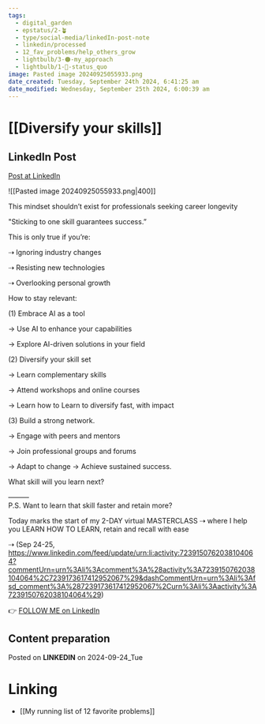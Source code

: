 ```yaml
---
tags:
  - digital_garden
  - epstatus/2-🪴
  - type/social-media/linkedIn-post-note
  - linkedin/processed
  - 12_fav_problems/help_others_grow
  - lightbulb/3-🟠-my_approach
  - lightbulb/1-🔴-status_quo
image: Pasted image 20240925055933.png
date_created: Tuesday, September 24th 2024, 6:41:25 am
date_modified: Wednesday, September 25th 2024, 6:00:39 am
---
```

# [[Diversify your skills]]
## LinkedIn Post
[Post at LinkedIn](https://www.linkedin.com/posts/sebastiankamilli_this-mindset-shouldnt-exist-for-professionals-activity-7244224080076238852-DF8K?utm_source=share&utm_medium=member_desktop)

![[Pasted image 20240925055933.png|400]]

This mindset shouldn’t exist for professionals seeking career longevity

"Sticking to one skill guarantees success.”

This is only true if you’re:

⇢ Ignoring industry changes

⇢ Resisting new technologies

⇢ Overlooking personal growth

How to stay relevant:

(1) Embrace AI as a tool

→ Use AI to enhance your capabilities

→ Explore AI-driven solutions in your field

(2) Diversify your skill set

→  Learn complementary skills

→  Attend workshops and online courses

→  Learn how to Learn to diversify fast, with impact

(3) Build a strong network.

→ Engage with peers and mentors

→ Join professional groups and forums

→ Adapt to change → Achieve sustained success.

What skill will you learn next?

———  
P.S.  Want to learn that skill faster and retain more?

Today marks the start of my 2-DAY virtual MASTERCLASS 
⇢ where I help you LEARN HOW TO LEARN, retain and recall with ease

⇢ (Sep 24-25, https://www.linkedin.com/feed/update/urn:li:activity:7239150762038104064?commentUrn=urn%3Ali%3Acomment%3A%28activity%3A7239150762038104064%2C7239173617412952067%29&dashCommentUrn=urn%3Ali%3Afsd_comment%3A%287239173617412952067%2Curn%3Ali%3Aactivity%3A7239150762038104064%29)

👉 [FOLLOW ME on LinkedIn](https://www.linkedin.com/comm/mynetwork/discovery-see-all?usecase=PEOPLE_FOLLOWS&followMember=sebastiankamilli)

## Content preparation

Posted on **LINKEDIN** on 2024-09-24_Tue
# Linking
+ [[My running list of 12 favorite problems]]